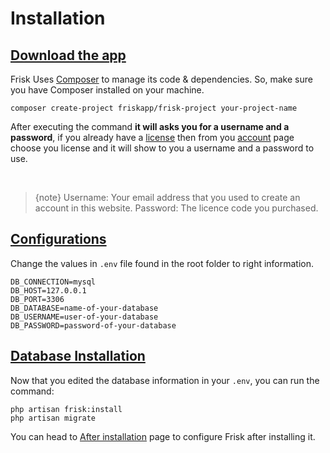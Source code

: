 # Installation

 <a name="download-frisk-app"></a>
## [Download the app](#download-frisk-app)
Frisk Uses [Composer](https://getcomposer.org) to manage its code & dependencies. So, make sure you have Composer installed on your machine.

    composer create-project friskapp/frisk-project your-project-name

After executing the command **it will asks you for a username and a password**, if you already have a [license](./license) then from you [account](/dashboard) page choose you license and it will show to you a username and a password to use.

<br>

> {note} Username:  Your email address that you used to create an account in this website. Password: The licence code you purchased. 

 <a name="configurations"></a>
## [Configurations](#configurations)
Change the values in `.env` file found in the root folder to right information.

    DB_CONNECTION=mysql
    DB_HOST=127.0.0.1
    DB_PORT=3306
    DB_DATABASE=name-of-your-database
    DB_USERNAME=user-of-your-database
    DB_PASSWORD=password-of-your-database


 <a name="database-installation"></a>
## [Database Installation](#database-installation)
Now that you edited the database information in your `.env`, you can run the command:

    php artisan frisk:install
    php artisan migrate


 You can head to [After installation](./after-installing-frisk) page to configure Frisk after installing it.